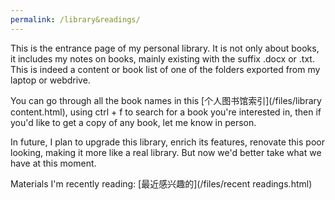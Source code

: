 ```yaml
---
permalink: /library&readings/
---
```

This is the entrance page of my personal library. It is not only about books, it includes my notes on books, mainly existing with the suffix .docx or .txt. This is indeed a content or book list of one of the folders exported from my laptop or webdrive.

You can go through all the book names in this [个人图书馆索引](/files/library content.html), using ctrl + f to search for a book you're interested in, then if you'd like to get a copy of any book, let me know in person.

In future, I plan to upgrade this library, enrich its features, renovate this poor looking, making it more like a real library. But now we'd better take what we have at this moment.

Materials I'm recently reading: [最近感兴趣的](/files/recent readings.html)

<!---https://github.com/scienceunivers/scienceunivers.github.io/blob/master/files/recent%20readings.md-->
<!---/files/recent readings.md，链接用这个的话，从内部access，中文有乱码。文件最前面加了编码声明不管用，但post就支持汉字。
可能是md在files文件夹不被渲染，因为点进去还是txt模式-->
